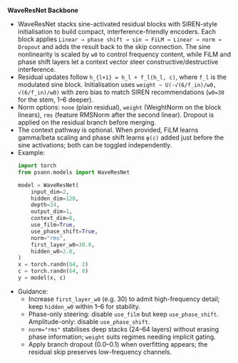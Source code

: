 **WaveResNet Backbone**
- WaveResNet stacks sine-activated residual blocks with SIREN-style initialisation to build compact, interference-friendly encoders. Each block applies `Linear → phase shift → sin → FiLM → Linear → norm → Dropout` and adds the result back to the skip connection. The sine nonlinearity is scaled by `w0` to control frequency content, while FiLM and phase shift layers let a context vector steer constructive/destructive interference.
- Residual updates follow `h_{l+1} = h_l + f_l(h_l, c)`, where `f_l` is the modulated sine block. Initialisation uses `weight ~ U(-√(6/f_in)/w0, √(6/f_in)/w0)` with zero bias to match SIREN recommendations (`w0=30` for the stem, 1–6 deeper).
- Norm options: `none` (plain residual), `weight` (WeightNorm on the block linears), `rms` (feature RMSNorm after the second linear). Dropout is applied on the residual branch before merging.
- The context pathway is optional. When provided, FiLM learns gamma/beta scaling and phase shift learns `φ(c)` added just before the sine activations; both can be toggled independently.
- Example:
  ```python
  import torch
  from psann.models import WaveResNet

  model = WaveResNet(
      input_dim=2,
      hidden_dim=128,
      depth=24,
      output_dim=1,
      context_dim=8,
      use_film=True,
      use_phase_shift=True,
      norm="rms",
      first_layer_w0=30.0,
      hidden_w0=2.0,
  )
  x = torch.randn(64, 2)
  c = torch.randn(64, 8)
  y = model(x, c)
  ```
- Guidance:
  - Increase `first_layer_w0` (e.g. 30) to admit high-frequency detail; keep `hidden_w0` within 1–6 for stability.
  - Phase-only steering: disable `use_film` but keep `use_phase_shift`. Amplitude-only: disable `use_phase_shift`.
  - `norm="rms"` stabilises deep stacks (24–64 layers) without erasing phase information; `weight` suits regimes needing implicit gating.
  - Apply branch dropout (0.0–0.1) when overfitting appears; the residual skip preserves low-frequency channels.
